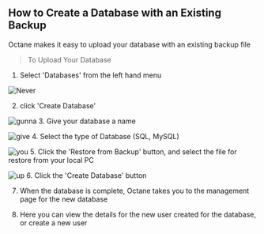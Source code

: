 How to Create a Database with an Existing Backup
------------------------------------------------

Octane makes it easy to upload your database with an existing backup file

>To Upload Your Database

1. Select 'Databases' from the left hand menu 

 ![Never](http://i.imgur.com/DyQ4MoC.png)
 
2. click 'Create Database'

 ![gunna](http://i.imgur.com/NjrK4Mc.png)
3. Give your database a name

 ![give](http://i.imgur.com/wSuLeXH.png)
4. Select the type of Database (SQL, MySQL)

 ![you](http://i.imgur.com/FQFRiUK.png)
5. Click the 'Restore from Backup' button, and select the file for restore from your local PC

 ![up](http://i.imgur.com/oZvJj9U.png)
6. Click the 'Create Database' button

7. When the database is complete, Octane takes you to the management page for the new database

8. Here you can view the details for the new user created for the database, or create a new user
